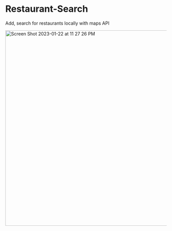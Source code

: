 # Restaurant-Search
Add, search for restaurants locally with maps API


<img width="609" alt="Screen Shot 2023-01-22 at 11 27 26 PM" src="https://user-images.githubusercontent.com/42074990/213965939-7e96641f-6f6d-43c7-8327-1dfcf128cc81.png">
